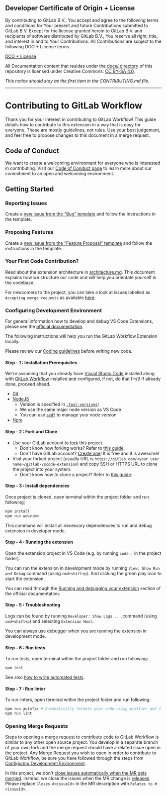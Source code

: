 ## Developer Certificate of Origin + License

By contributing to GitLab B.V., You accept and agree to the following terms and
conditions for Your present and future Contributions submitted to GitLab B.V.
Except for the license granted herein to GitLab B.V. and recipients of software
distributed by GitLab B.V., You reserve all right, title, and interest in and to
Your Contributions. All Contributions are subject to the following DCO + License
terms.

[DCO + License](https://gitlab.com/gitlab-org/dco/blob/master/README.md)

All Documentation content that resides under the [docs/ directory](/docs) of this
repository is licensed under Creative Commons:
[CC BY-SA 4.0](https://creativecommons.org/licenses/by-sa/4.0/).

_This notice should stay as the first item in the CONTRIBUTING.md file._

---

# Contributing to GitLab Workflow

Thank you for your interest in contributing to GitLab Workflow! This guide details how to contribute
to this extension in a way that is easy for everyone. These are mostly guidelines, not rules.
Use your best judgement, and feel free to propose changes to this document in a merge request.

## Code of Conduct

We want to create a welcoming environment for everyone who is interested in contributing. Visit our [Code of Conduct page](https://about.gitlab.com/community/contribute/code-of-conduct/) to learn more about our commitment to an open and welcoming environment.

## Getting Started

### Reporting Issues

Create a [new issue from the "Bug" template](https://gitlab.com/gitlab-org/gitlab-vscode-extension/-/issues/new?issuable_template=Bug) and follow the instructions in the template.

### Proposing Features

Create a [new issue from the "Feature Proposal" template](https://gitlab.com/gitlab-org/gitlab-vscode-extension/-/issues/new?issuable_template=Feature%20Proposal) and follow the instructions in the template.

### Your First Code Contribution?

Read about the extension architecture in [architecture.md](docs/architecture.md). This document explains how we structure our code and will help you orientate yourself in the codebase.

For newcomers to the project, you can take a look at issues labelled as `Accepting merge requests`
as available [here](https://gitlab.com/gitlab-org/gitlab-vscode-extension/-/issues?label_name[]=Accepting%20merge%20requests).

### Configuring Development Environment

For general information how to develop and debug VS Code Extensions, please see the [official documentation](https://code.visualstudio.com/api).

The following instructions will help you run the GitLab Workflow Extension locally.

Please review our [Coding guidelines](docs/coding-guidelines.md) before writing new code.

#### Step - 1 : Installation Prerequisites

We're assuming that you already have [Visual Studio Code](https://code.visualstudio.com/) installed along
with [GitLab Workflow](https://marketplace.visualstudio.com/items?itemName=GitLab.gitlab-workflow) installed
and configured, if not, do that first! If already done, proceed ahead.

*  [Git](https://git-scm.com/)
*  [NodeJS](https://nodejs.org/en/)
   *  Version is specified in [`.tool-versions`](.tool-versions))
   *  We use the same major node version as VS Code
   *  You can use [`asdf`](https://asdf-vm.com/#/) to manage your node version
*  [Npm](https://www.npmjs.com/get-npm)

#### Step - 2 : Fork and Clone

*  Use your GitLab account to [fork](https://gitlab.com/gitlab-org/gitlab-vscode-extension/-/forks/new) this project
    *  Don't know how forking works? Refer to [this guide](https://docs.gitlab.com/ee/gitlab-basics/fork-project.html#doc-nav).
    *  Don't have GitLab account? [Create one](https://gitlab.com/users/sign_in#register-pane)! It is free and it is awesome!
*  Visit your forked project (usually URL is `https://gitlab.com/<your user name>/gitlab-vscode-extension`) and copy
   SSH or HTTPS URL to clone the project into your system.
    *  Don't know how to clone a project? Refer to [this guide](https://docs.gitlab.com/ee/gitlab-basics/command-line-commands.html#clone-your-project).

#### Step - 3 : Install dependencies

Once project is cloned, open terminal within the project folder and run following;

```bash
npm install
npm run webview
```

This command will install all necessary dependencies to run and debug extension in developer mode.

#### Step - 4 : Running the extension

Open the extension project in VS Code (e.g. by running `code .` in the project folder).

You can run the extension in development mode by running `View: Show Run and Debug` command (using `cmd+shift+p`). And clicking the green play icon to start the extension.

You can read through the [Running and debugging your extension](https://code.visualstudio.com/api/working-with-extensions/bundling-extension#run-the-extension) section of the official documentation.

#### Step - 5 : Troubleshooting

Logs can be found by running `Developer: Show Logs ...` command (using `cmd+shift+p`) and selecting `Extension Host`.

You can always use debugger when you are running the extension in development mode.

#### Step - 6 : Run tests

To run tests, open terminal within the project folder and run following:

```bash
npm test
```

See also [how to write automated tests](docs/writing-tests.md).

#### Step - 7 : Run linter

To run linters, open terminal within the project folder and run following;

```bash
npm run autofix # Automatically formats your code using prettier and fixes eslint errors
npm run lint
```

### Opening Merge Requests

Steps to opening a merge request to contribute code to GitLab Workflow is similar to any other open source project.
You develop in a separate branch of your own fork and the merge request should have a related issue open in the project.
Any Merge Request you wish to open in order to contribute to GitLab Workflow, be sure you have followed through the steps from [Configuring Development Environment](#configuring-development-environment).

In this project, we don't [close issues automatically when the MR gets merged](https://docs.gitlab.com/ee/user/project/issues/managing_issues.html#closing-issues-automatically). Instead, we close the issues when the MR change is [released](docs/release-process.md). Please replace `Closes #<issueId>` in the MR description with `Relates to #<issueId>`.
